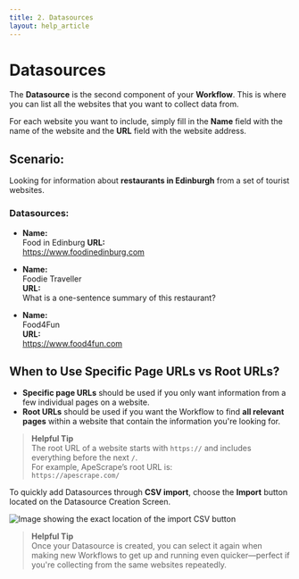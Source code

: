 ```yaml
---
title: 2. Datasources
layout: help_article
---
```


# Datasources

The **Datasource** is the second component of your **Workflow**. This is where you can list all the websites that you want to collect data from.

For each website you want to include, simply fill in the **Name** field with the name of the website and the **URL** field with the website address.


## Scenario:
Looking for information about **restaurants in Edinburgh** from a set of tourist websites.

### Datasources:

- **Name:**  
  Food in Edinburg
  **URL:**  
  https://www.foodinedinburg.com

- **Name:**  
  Foodie Traveller   
  **URL:**  
  What is a one-sentence summary of this restaurant?

- **Name:**  
  Food4Fun   
  **URL:**  
  https://www.food4fun.com


## When to Use Specific Page URLs vs Root URLs?

- **Specific page URLs** should be used if you only want information from a few individual pages on a website.
- **Root URLs** should be used if you want the Workflow to find **all relevant pages** within a website that contain the information you're looking for.

> **Helpful Tip**  
> The root URL of a website starts with `https://` and includes everything before the next `/`.  
> For example, ApeScrape’s root URL is:  
> `https://apescrape.com/`


To quickly add Datasources through **CSV import**, choose the **Import** button located on the Datasource Creation Screen.

![Image showing the exact location of the import CSV button](/assets/import_csv_button.png)

> **Helpful Tip**  
> Once your Datasource is created, you can select it again when making new Workflows to get up and running even quicker—perfect if you're collecting from the same websites repeatedly.
